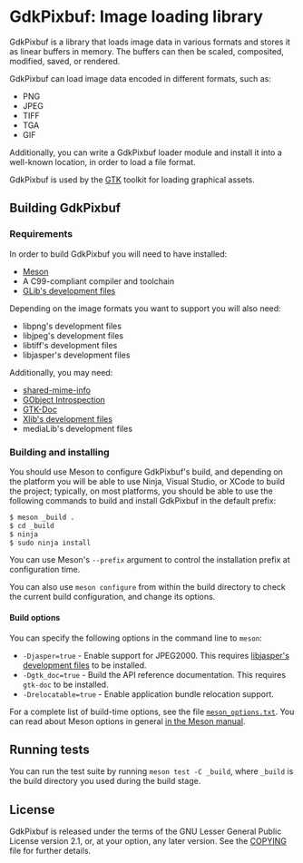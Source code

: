 GdkPixbuf: Image loading library
================================

GdkPixbuf is a library that loads image data in various formats and stores
it as linear buffers in memory. The buffers can then be scaled, composited,
modified, saved, or rendered.

GdkPixbuf can load image data encoded in different formats, such as:

 - PNG
 - JPEG
 - TIFF
 - TGA
 - GIF

Additionally, you can write a GdkPixbuf loader module and install it into
a well-known location, in order to load a file format.

GdkPixbuf is used by the [GTK](https://www.gtk.org) toolkit for loading
graphical assets.

## Building GdkPixbuf

### Requirements

In order to build GdkPixbuf you will need to have installed:

 - [Meson](http://mesonbuild.com)
 - A C99-compliant compiler and toolchain
 - [GLib's development files](https://gitlab.gnome.org/GNOME/glib/)

Depending on the image formats you want to support you will also need:

 - libpng's development files
 - libjpeg's development files
 - libtiff's development files
 - libjasper's development files

Additionally, you may need:

 - [shared-mime-info](https://freedesktop.org/wiki/Software/shared-mime-info/)
 - [GObject Introspection](https://gitlab.gnome.org/GNOME/gobject-introspection/)
 - [GTK-Doc](https://gitlab.gnome.org/GNOME/gtk-doc/)
 - [Xlib's development files](https://cgit.freedesktop.org/xorg/lib/libX11/)
 - mediaLib's development files

### Building and installing

You should use Meson to configure GdkPixbuf's build, and depending on the
platform you will be able to use Ninja, Visual Studio, or XCode to build
the project; typically, on most platforms, you should be able to use the
following commands to build and install GdkPixbuf in the default prefix:

```sh
$ meson _build .
$ cd _build
$ ninja
$ sudo ninja install
```

You can use Meson's `--prefix` argument to control the installation prefix
at configuration time.

You can also use `meson configure` from within the build directory to
check the current build configuration, and change its options.

#### Build options

You can specify the following options in the command line to `meson`:

 * `-Djasper=true` - Enable support for JPEG2000.  This requires
   [libjasper's development files](http://www.ece.uvic.ca/~frodo/jasper/)
   to be installed.
 * `-Dgtk_doc=true` - Build the API reference documentation.  This
   requires `gtk-doc` to be installed.
 * `-Drelocatable=true` - Enable application bundle relocation support.

For a complete list of build-time options, see the file
[`meson_options.txt`](meson_options.txt).  You can read about Meson
options in general [in the Meson manual](http://mesonbuild.com/Build-options.html).

## Running tests

You can run the test suite by running `meson test -C _build`, where
`_build` is the build directory you used during the build stage.

## License

GdkPixbuf is released under the terms of the GNU Lesser General Public
License version 2.1, or, at your option, any later version. See the
[COPYING](./COPYING) file for further details.
